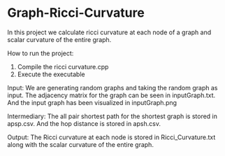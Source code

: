 # Graph-Ricci-Curvature
In this project we calculate ricci curvature at each node of a graph and scalar curvature of the entire graph.

How to run the project:
1. Compile the ricci curvature.cpp
2. Execute the executable

Input:
We are generating random graphs and taking the random graph as input. The adjacency matrix for the graph can be seen in inputGraph.txt. And the input graph has been visualized in inputGraph.png

Intermediary:
The all pair shortest path for the shortest graph is stored in apsp.csv. And the hop distance is stored in apsh.csv. 

Output:
The Ricci curvature at each node is stored in Ricci_Curvature.txt along with the scalar curvature of the entire graph. 
